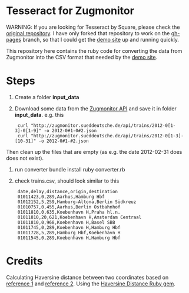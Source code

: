 # Tesseract for Zugmonitor

WARNING: If you are looking for Tesseract by Square, please check the [original repository](ttps://github.com/square/tesseract). I have only forked that repository to work on the [gh-pages][] branch, so that I could get the [demo site](http://spier.hu/tesseract) up and running quickly.

This repository here contains the ruby code for converting the data from Zugmonitor into the CSV format that needed by the [demo site](http://spier.hu/tesseract).

# Steps

1. Create a folder **input_data**

1. Download some data from the [Zugmonitor API][] and save it in folder **input_data**. e.g. this

		curl "http://zugmonitor.sueddeutsche.de/api/trains/2012-0[1-3]-0[1-9]" -o 2012-0#1-0#2.json
		curl "http://zugmonitor.sueddeutsche.de/api/trains/2012-0[1-3]-[10-31]" -o 2012-0#1-#2.json
	
Then clean up the files that are empty (as e.g. the date 2012-02-31 does does not exist).

1. run converter
		bundle install
		ruby converter.rb
	
1. check trains.csv, should look similar to this

		date,delay,distance,origin,destination
		01011423,0,289,Aarhus,Hamburg Hbf
		01012152,5,259,Hamburg-Altona,Berlin Südkreuz
		01010757,0,455,Aarhus,Berlin Ostbahnhof
		01011810,0,635,Koebenhavn H,Praha hl.n.
		01011810,20,621,Koebenhavn H,Amsterdam Centraal
		01011810,0,968,Koebenhavn H,Basel SBB
		01011745,0,289,Koebenhavn H,Hamburg Hbf
		01011728,5,289,Hamburg Hbf,Koebenhavn H
		01011545,0,289,Koebenhavn H,Hamburg Hbf


# Credits

Calculating Haversine distance between two coordinates based on [reference 1][dist1] and [reference 2][dist2]. Using the [Haversine Distance Ruby gem][gem].


[dist1]: http://www.movable-type.co.uk/scripts/latlong.html
[dist2]: http://stackoverflow.com/questions/365826/calculate-distance-between-2-gps-coordinates
[gem]: https://rubygems.org/gems/haversine_distance

[gh-pages]: https://github.com/spier/tesseract/tree/gh-pages
[Zugmonitor API]: http://www.opendatacity.de/zugmonitor-api/
